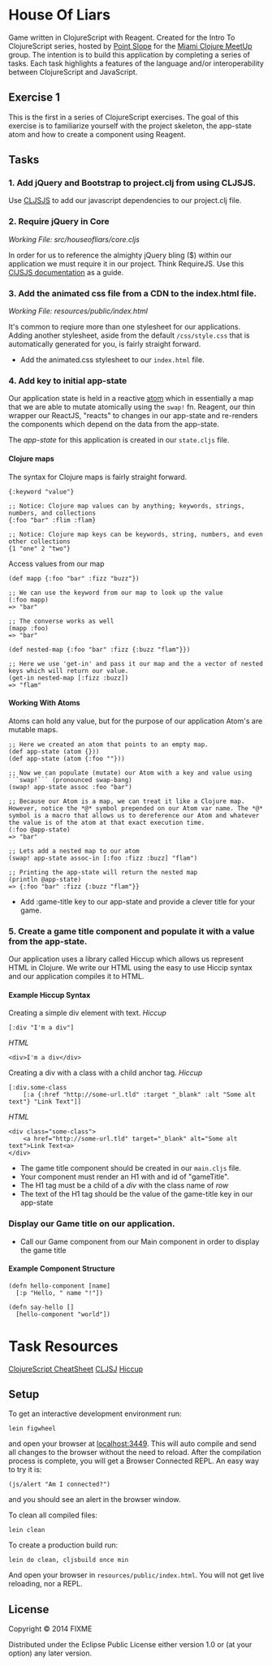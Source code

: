 # House Of Liars

Game written in ClojureScript with Reagent. Created for the Intro To ClojureScript series, hosted by [Point Slope](https://pointslope.com/) for the [Miami Clojure MeetUp](http://www.meetup.com/Miami-Clojure-Meetup/) group.
The intention is to build this application by completing a series of tasks. Each task highlights a features of the language and/or interoperability between ClojureScript and JavaScript.

## Exercise 1

This is the first in a series of ClojureScript exercises. The goal of this exercise is to familiarize yourself with the project skeleton, the app-state atom and how to create a component using Reagent.

## Tasks

### 1. Add jQuery and Bootstrap to project.clj from using CLJSJS.

Use [CLJSJS](http://cljsjs.github.io/) to add our javascript dependencies to our project.clj file.

### 2. Require jQuery in Core

_Working File: src/houseofliars/core.cljs_

In order for us to reference the almighty jQuery bling ($) within our application we must require it in our project. Think RequireJS. Use this [ClJSJS documentation](https://github.com/cljsjs/packages/wiki/Using-Packages) as a guide.

### 3. Add the animated css file from a CDN to the index.html file.

_Working File: resources/public/index.html_

It's common to reqiure more than one stylesheet for our applications. Adding another stylesheet, aside from the default ```/css/style.css``` that is automatically generated for you, is fairly straight forward.

* Add the animated.css stylesheet to our ```index.html``` file.

### 4. Add key to initial app-state

Our application state is held in a reactive [atom](http://clojuredocs.org/clojure.core/atom) which in essentially a map that we are able to mutate atomically using the ```swap!``` fn. Reagent, our thin wrapper our ReactJS, "reacts" to changes in our app-state and re-renders the components which depend on the data from the app-state.

The *app-state* for this application is created in our ```state.cljs``` file.

#### Clojure maps

The syntax for Clojure maps is fairly straight forward.
```
{:keyword "value"}

;; Notice: Clojure map values can by anything; keywords, strings, numbers, and collections
{:foo "bar" :flim :flam}

;; Notice: Clojure map keys can be keywords, string, numbers, and even other collections
{1 "one" 2 "two"}
```

Access values from our map
```
(def mapp {:foo "bar" :fizz "buzz"})

;; We can use the keyword from our map to look up the value
(:foo mapp)
=> "bar"

;; The converse works as well
(mapp :foo)
=> "bar"

(def nested-map {:foo "bar" :fizz {:buzz "flam"}})

;; Here we use 'get-in' and pass it our map and the a vector of nested keys which will return our value.
(get-in nested-map [:fizz :buzz])
=> "flam"
```

#### Working With Atoms

Atoms can hold any value, but for the purpose of our application Atom's are mutable maps.

```
;; Here we created an atom that points to an empty map.
(def app-state (atom {}))
(def app-state (atom {:foo ""}))

;; Now we can populate (mutate) our Atom with a key and value using ```swap!``` (pronounced swap-bang)
(swap! app-state assoc :foo "bar")

;; Because our Atom is a map, we can treat it like a Clojure map. However, notice the *@* symbol prepended on our Atom var name. The *@* symbol is a macro that allows us to dereference our Atom and whatever the value is of the atom at that exact execution time.
(:foo @app-state)
=> "bar"

;; Lets add a nested map to our atom
(swap! app-state assoc-in [:foo :fizz :buzz] "flam")

;; Printing the app-state will return the nested map
(println @app-state)
=> {:foo "bar" :fizz {:buzz "flam"}}
```

* Add :game-title key to our app-state and provide a clever title for your game.


### 5. Create a game title component and populate it with a value from the app-state.

Our application uses a library called Hiccup which allows us represent HTML in Clojure. We write our HTML using the easy to use Hiccip syntax and our application compiles it to HTML.

#### Example Hiccup Syntax
Creating a simple div element with text.
*Hiccup*
```
[:div "I'm a div"]
```

*HTML*
```
<div>I'm a div</div>
```

Creating a div with a class with a child anchor tag.
*Hiccup*
```
[:div.some-class
    [:a {:href "http://some-url.tld" :target "_blank" :alt "Some alt text"} "Link Text"]]
```

*HTML*
```
<div class="some-class">
    <a href="http://some-url.tld" target="_blank" alt="Some alt text">Link Text<a>
</div>
```

* The game title component should be created in our ```main.cljs``` file.
* Your component must render an H1 with and id of "gameTitle".
* The H1 tag must be a child of a *div* with the class name of *row*
* The text of the H1 tag should be the value of the game-title key in our app-state

### Display our Game title on our application.

* Call our Game component from our Main component in order to display the game title

#### Example Component Structure

```
(defn hello-component [name]
  [:p "Hello, " name "!"])

(defn say-hello []
  [hello-component "world"])
```

# Task Resources

[ClojureScript CheatSheet](http://cljs.info/cheatsheet/)
[CLJSJ](http://cljsjs.github.io/)
[Hiccup](https://github.com/weavejester/hiccup)


## Setup

To get an interactive development environment run:

    lein figwheel

and open your browser at [localhost:3449](http://localhost:3449/).
This will auto compile and send all changes to the browser without the
need to reload. After the compilation process is complete, you will
get a Browser Connected REPL. An easy way to try it is:

    (js/alert "Am I connected?")

and you should see an alert in the browser window.

To clean all compiled files:

    lein clean

To create a production build run:

    lein do clean, cljsbuild once min

And open your browser in `resources/public/index.html`. You will not
get live reloading, nor a REPL.

## License

Copyright © 2014 FIXME

Distributed under the Eclipse Public License either version 1.0 or (at your option) any later version.
